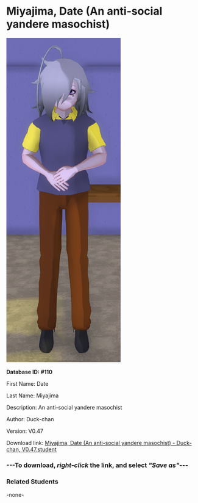 # Miyajima, Date (An anti-social yandere masochist)

<img src="Files/Miyajima, Date (An anti-social yandere masochist).png" title="Miyajima, Date (An anti-social yandere masochist) - Duck-chan, V0.47">

**Database ID: #110**

First Name: Date

Last Name: Miyajima

Description: An anti-social yandere masochist

Author: Duck-chan

Version: V0.47

Download link: <a href="https://raw.githubusercontent.com/Arbiter1223/Daigaku-Gurashi-Custom-Students/master/Students/Files/Miyajima%2C%20Date%20(An%20anti-social%20yandere%20masochist)%20-%20Duck-chan%2C%20V0.47.student">Miyajima, Date (An anti-social yandere masochist) - Duck-chan, V0.47.student</a>

### ---**To download, _right-click_ the link, and select _"Save as"_**---

### Related Students

-none-
